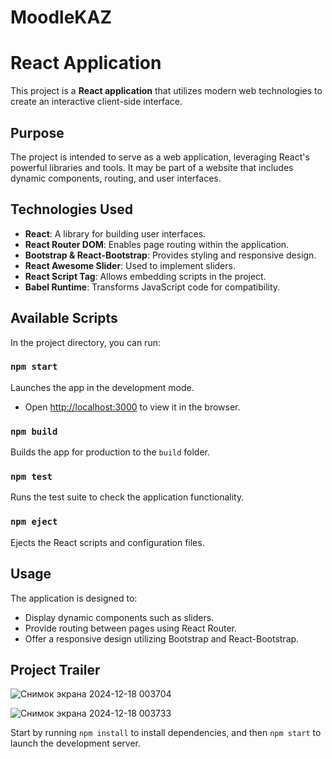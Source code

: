 # MoodleKAZ
# React Application

This project is a **React application** that utilizes modern web technologies to create an interactive client-side interface.

## Purpose
The project is intended to serve as a web application, leveraging React's powerful libraries and tools. It may be part of a website that includes dynamic components, routing, and user interfaces.

## Technologies Used
- **React**: A library for building user interfaces.
- **React Router DOM**: Enables page routing within the application.
- **Bootstrap & React-Bootstrap**: Provides styling and responsive design.
- **React Awesome Slider**: Used to implement sliders.
- **React Script Tag**: Allows embedding scripts in the project.
- **Babel Runtime**: Transforms JavaScript code for compatibility.

## Available Scripts
In the project directory, you can run:

### `npm start`
Launches the app in the development mode.
- Open [http://localhost:3000](http://localhost:3000) to view it in the browser.

### `npm build`
Builds the app for production to the `build` folder.

### `npm test`
Runs the test suite to check the application functionality.

### `npm eject`
Ejects the React scripts and configuration files.

## Usage
The application is designed to:
- Display dynamic components such as sliders.
- Provide routing between pages using React Router.
- Offer a responsive design utilizing Bootstrap and React-Bootstrap.



## Project Trailer

![Снимок экрана 2024-12-18 003704](https://github.com/user-attachments/assets/4eeb7884-4c4e-4d18-9824-dd2729007f4c)


![Снимок экрана 2024-12-18 003733](https://github.com/user-attachments/assets/90defdf6-a195-4465-b79c-d59e34a64a93)



Start by running `npm install` to install dependencies, and then `npm start` to launch the development server.


